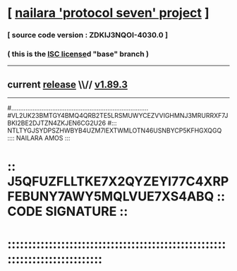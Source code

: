 
# [ [nailara 'protocol seven' project](http://nailara.network/) ]

### [ source code version : ZDKIJ3NQOI-4030.0 ]

### ( this is the [ISC license](license)d "base" branch )
---
## current [release](https://github.com/nailara-technologies/protocol-7/releases) \\\\// [v1.89.3](https://github.com/nailara-technologies/protocol-7/releases/tag/v1.89.3)
---

#.............................................................................
#VL2UK23BMTGY4BMQ4QRB2TE5LRSMUWYCEZVVIGHMNJ3MRURRXF7JBKI2BE2DJTZN4ZKJEN6CG2U26
#::: NTLTYGJSYDPSZHWBYB4UZM7IEXTWMLOTN46USNBYCP5KFHGXQGQ :::: NAILARA AMOS :::
# :: J5QFUZFLLTKE7X2QYZEYI77C4XRPFEBUNY7AWY5MQLVUE7XS4ABQ :: CODE SIGNATURE ::
# ::::::::::::::::::::::::::::::::::::::::::::::::::::::::::::::::::::::::::::
